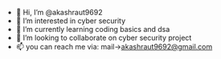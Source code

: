 - 👋 Hi, I’m @akashraut9692
- 👀 I’m interested in cyber security
- 🌱 I’m currently learning coding basics and dsa
- 💞️ I’m looking to collaborate on cyber security project
- 📫 you can reach me via: mail->akashraut9692@gmail.com

<!---
akashraut9692/akashraut9692 is a ✨ special ✨ repository because its `README.md` (this file) appears on your GitHub profile.
You can click the Preview link to take a look at your changes.
--->

